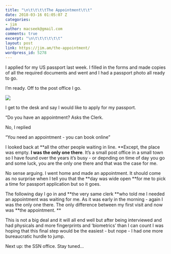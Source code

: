 ```yaml
---
title: "\n\t\t\t\tThe Appointment\t\t"
date: 2018-03-16 01:05:07 Z
categories:
- jim
author: macseek@gmail.com
comments: true
excerpt: "\n\t\t\t\t\t\t"
layout: post
link: https://jim.am/the-appointment/
wordpress_id: 5278
---
```


I applied for my US passport last week. I filled in the forms and made copies of all the required documents and went and I had a passport photo all ready to go.




I’m ready. Off to the post office I go.




![](http://jim.am/wp-content/uploads/2018/03/null-21.jpeg)




I get to the desk and say I would like to apply for my passport.




“Do you have an appointment? Asks the Clerk.




No, I replied




“You need an appointment - you can book online”




I looked back at **all the other people waiting in line. **Except, the place was empty. **I was the only one there**. It’s a small post office in a small town so I have found over the years it’s busy - or depnding on time of day you go and some luck, you are the only one there and that was the case for me.




No sense arguing. I went home and made an appointment. It should come as no surprise when I tell you that the **day was wide open **for me to pick a time for passport application but so it goes.




The following day I go in and **the very same clerk **who told me I needed an appointment was waiting for me. As it was early in the morning - again I was the only one there. The only difference between my first visit and now was **the appointment. **




This is not a big deal and it will all end well but after being interviewed and had physicals and more fingerprints and ‘biometrics’ than I can count I was hoping that this final step would be the easiest - but nope - I had one more bureaucratic hurdle to jump.




Next up: the SSN office. Stay tuned…


		
